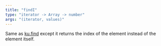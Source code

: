 ```yaml
---
title: "findI"
type: "iterator -> Array -> number"
args: "(iterator, values)"
---
```


Same as [ku.find](#ku-find) except it returns the index of the element
instead of the element itself.
